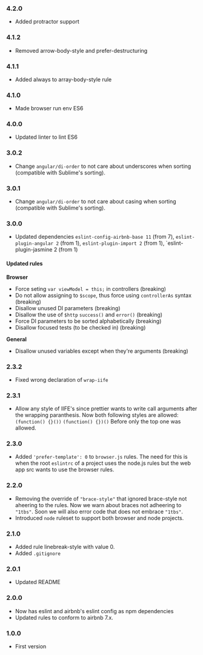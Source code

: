 ### 4.2.0

* Added protractor support


### 4.1.2

* Removed arrow-body-style and prefer-destructuring

### 4.1.1

* Added always to array-body-style rule

### 4.1.0
* Made browser run env ES6

### 4.0.0
* Updated linter to lint ES6

### 3.0.2
* Change `angular/di-order` to not care about underscores when sorting (compatible with Sublime's sorting).


### 3.0.1
* Change `angular/di-order` to not care about casing when sorting (compatible with Sublime's sorting).

### 3.0.0
* Updated dependencies `eslint-config-airbnb-base 11` (from 7), `eslint-plugin-angular 2` (from 1), `eslint-plugin-import 2` (from 1), `eslint-plugin-jasmine 2 (from 1)

#### Updated rules

**Browser**

* Force seting `var viewModel = this;` in controllers (breaking)
* Do not allow assigning to `$scope`, thus force using `controllerAs` syntax (breaking)
* Disallow unused DI parameters (breaking)
* Disallow the use of `$http` `success()` and `error()` (breaking)
* Force DI parameters to be sorted alphabetically (breaking)
* Disallow focused tests (to be checked in) (breaking)

**General**

* Disallow unused variables except when they're arguments (breaking)


### 2.3.2
* Fixed wrong declaration of `wrap-iife`

### 2.3.1
* Allow any style of IIFE's since prettier wants to write call arguments after the wrapping paranthesis.
	Now both following styles are allowed:
	`(function() {}())`
	`(function() {})()`
	Before only the top one was allowed.

### 2.3.0
* Added `'prefer-template': 0` to `browser.js` rules. The need for this is when the root `eslintrc` of a project uses the node.js rules but the web app src wants to use the browser rules.

### 2.2.0
* Removing the override of `"brace-style"` that ignored brace-style not aheering to the rules. Now we warn about braces not adheering to `"1tbs"`. Soon we will also error code that does not embrace `"1tbs"`.
* Introduced `node` ruleset to support both browser and node projects.

### 2.1.0
* Added rule linebreak-style with value 0.
* Added `.gitignore`

### 2.0.1
* Updated README

### 2.0.0
* Now has eslint and airbnb's eslint config as npm dependencies
* Updated rules to conform to airbnb 7.x.


### 1.0.0
* First version
